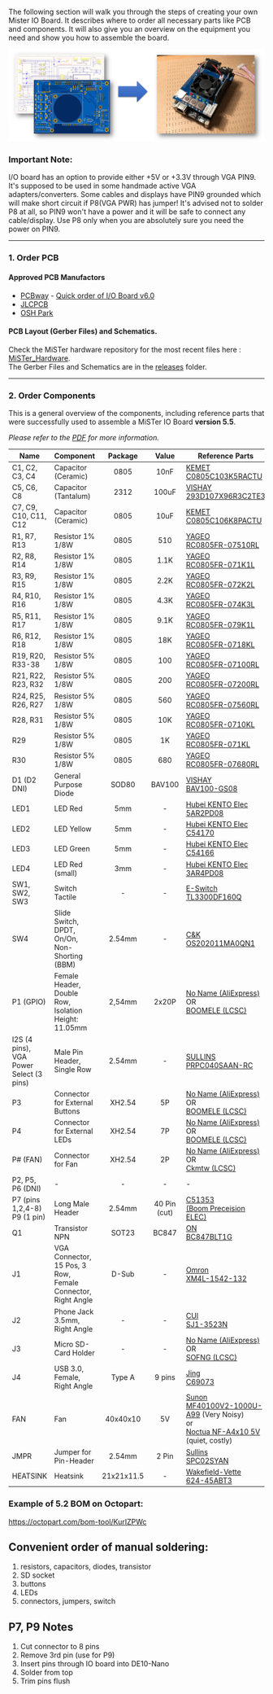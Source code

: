 The following section will walk you through the steps of creating your own Mister IO Board. It describes where to order all necessary parts like PCB and components. It will also give you an overview on the equipment you need and show you how to assemble the board.

![picture](pictures/IO_Board_DIY.png)

### Important Note:
I/O board has an option to provide either +5V or +3.3V through VGA PIN9. It's supposed to be used in some handmade active VGA adapters/converters. Some cables and displays have PIN9 grounded which will make short circuit if P8(VGA PWR) has jumper! It's advised not to solder P8 at all, so PIN9 won't have a power and it will be safe to connect any cable/display. Use P8 only when you are absolutely sure you need the power on PIN9.

------

### 1. Order PCB

#### Approved PCB Manufactors
  * [PCBway](https://www.pcbway.com/setinvite.aspx?inviteid=43024) - [Quick order of I/O Board v6.0](https://www.pcbway.com/project/shareproject/I_O_Board_v6_0_for_MiSTer.html)
  * [JLCPCB](https://jlcpcb.com/)
  * [OSH Park](https://oshpark.com/)

#### PCB Layout (Gerber Files) and Schematics.
Check the MiSTer hardware repository for the most recent files here : [MiSTer_Hardware](https://github.com/MiSTer-devel/Hardware_MiSTer).
<br>The Gerber Files and Schematics are in the [releases](https://github.com/MiSTer-devel/Hardware_MiSTer/tree/master/releases) folder.

------

### 2. Order Components

This is a general overview of the components, including reference parts that were successfully used to assemble a MiSTer IO Board <b>version 5.5</b>.

<em>Please refer to the [PDF](https://github.com/MiSTer-devel/Hardware_MiSTer/blob/master/releases/iobrd_5.5.pdf) for more information.</em>

| Name | Component | Package | Value | Reference Parts |
|---|---|:---:|:---:|---|
| C1, C2, C3, C4 | Capacitor (Ceramic) | 0805 | 10nF | [KEMET <br> C0805C103K5RACTU](https://www.digikey.com/products/en?keywords=399-1158-1-ND) |
| C5, C6, C8 | Capacitor (Tantalum) | 2312 | 100uF | [VISHAY <br> 293D107X96R3C2TE3](https://www.digikey.com/products/en?keywords=718-1058-1-ND) |
| C7, C9, C10, C11, C12 | Capacitor (Ceramic) | 0805 | 10uF | [KEMET <br> C0805C106K8PACTU](https://www.digikey.com/products/en?keywords=399-4925-1-ND) |
| R1, R7, R13 | Resistor 1% 1/8W | 0805 | 510 | [YAGEO <br> RC0805FR-07510RL](https://www.digikey.com/products/en?keywords=311-510CRCT-ND) |
| R2, R8, R14 | Resistor 1% 1/8W | 0805 | 1.1K | [YAGEO <br> RC0805FR-071K1L](https://www.digikey.com/products/en?keywords=311-1.10KCRCT-ND) |
| R3, R9, R15 | Resistor 1% 1/8W | 0805 | 2.2K | [YAGEO <br> RC0805FR-072K2L](https://www.digikey.com/products/en?keywords=311-2.20KCRCT-ND) |
| R4, R10, R16 | Resistor 1% 1/8W | 0805 | 4.3K | [YAGEO <br> RC0805FR-074K3L](https://www.digikey.com/products/en?keywords=311-4.30KCRCT-ND) |
| R5, R11, R17 | Resistor 1% 1/8W | 0805 | 9.1K | [YAGEO <br> RC0805FR-079K1L](https://www.digikey.com/products/en?keywords=311-9.10KCRCT-ND) |
| R6, R12, R18 | Resistor 1% 1/8W | 0805 | 18K | [YAGEO <br> RC0805FR-0718KL](https://www.digikey.com/products/en?keywords=311-18.0KCRCT-ND) |
| R19, R20, R33-38 | Resistor 5% 1/8W | 0805 | 100 | [YAGEO <br> RC0805FR-07100RL](https://www.digikey.com/products/en?keywords=311-100CRCT-ND) |
| R21, R22, R23, R32 | Resistor 5% 1/8W | 0805 | 200 | [YAGEO <br> RC0805FR-07200RL](https://www.digikey.com/products/en?keywords=311-200CRCT-ND) |
| R24, R25, R26, R27 | Resistor 5% 1/8W | 0805 | 560 | [YAGEO <br> RC0805FR-07560RL](https://www.digikey.com/products/en?keywords=311-560CRCT-ND) |
| R28, R31 | Resistor 5% 1/8W | 0805 | 10K | [YAGEO <br> RC0805FR-0710KL](https://www.digikey.com/products/en?keywords=311-10.0KCRCT-ND) |
| R29 | Resistor 5% 1/8W | 0805 | 1K | [YAGEO <br> RC0805FR-071KL](https://www.digikey.com/products/en?keywords=311-1.00KCRCT-ND) |
| R30 | Resistor 5% 1/8W | 0805 | 680 | [YAGEO <br> RC0805FR-07680RL](https://www.digikey.com/products/en?keywords=311-680CRCT-ND) |
| D1 (D2 DNI) | General Purpose Diode | SOD80 | BAV100 | [VISHAY <br> BAV100-GS08](https://www.digikey.com/products/en?keywords=BAV100-GS08CT-ND) |
| LED1 | LED Red | 5mm | - | [Hubei KENTO Elec <br> 5AR2PD08](https://lcsc.com/product-detail/Light-Emitting-Diodes-LED_f5Red_C19488.html) |
| LED2 | LED Yellow | 5mm | - | [Hubei KENTO Elec <br> C54170](https://lcsc.com/product-detail/Light-Emitting-Diodes-LED_f5Short-legs-Round-with-edge-Bright-yellow-hair-yellow-Bagged-RHOS_C54170.html) |
| LED3 | LED Green | 5mm | - | [Hubei KENTO Elec <br> C54166](https://lcsc.com/product-detail/Light-Emitting-Diodes-LED_f5Short-legs-Round-with-edge-Pu-bright-transparent-green-green-Bagged-RHOS_C54166.html) |
| LED4 | LED Red (small) | 3mm | - | [Hubei KENTO Elec <br> 3AR4PD08](https://lcsc.com/product-detail/Light-Emitting-Diodes-LED_f3Long-legs-Round-with-edge-Red_C2155.html) |
| SW1, SW2, SW3 | Switch Tactile | - | - | [E-Switch <br> TL3300DF160Q](https://www.digikey.com/products/en?keywords=EG4906CT-ND) |
| SW4 | Slide Switch, DPDT, On/On, Non-Shorting (BBM) | 2.54mm | - | [C&K <br> OS202011MA0QN1](https://www.digikey.com/product-detail/en/c-k/OS202011MA0QN1/CKN9563-ND/1981434) |
| P1 (GPIO) | Female Header, Double Row, Isolation Height: 11.05mm | 2,54mm | 2x20P | [No Name (AliExpress)](https://www.aliexpress.com/item/5pcs-2-54-mm-0-10-Pitch-2x20-40-Position-Dual-Row-PCB-Female-Header-Through/32832362977.html)<br>OR<br>[BOOMELE (LCSC)](https://lcsc.com/product-detail/Female-Header_2-54mm-2-20P_C35165.html) |
| I2S (4 pins), VGA Power Select (3 pins) | Male Pin Header, Single Row | 2.54mm | - | [SULLINS <br> PRPC040SAAN-RC](https://www.digikey.com/products/en?keywords=S1011EC-40-ND) |
| P3 | Connector for External Buttons | XH2.54 | 5P | [No Name (AliExpress)](https://www.aliexpress.com/item/10pcs-lot-20cm-XH-red-white-ribbon-cable-dual-head-same-direction-XH2-54-2P-3P/32816833194.html)<br>OR<br>[BOOMELE (LCSC)](https://lcsc.com/product-detail/XH-Connectors_XH-5A-5P-pitch2-5mm-Straight-line_C2318.html) |
| P4 | Connector for External LEDs | XH2.54 | 7P | [No Name (AliExpress)](https://www.aliexpress.com/item/10pcs-lot-20cm-XH-red-white-ribbon-cable-dual-head-same-direction-XH2-54-2P-3P/32816833194.html)<br>OR<br>[BOOMELE (LCSC)](https://lcsc.com/product-detail/XH-Connectors_XH-7A-7P-pitch2-5mm-Straight-line_C10384.html) |
| P# (FAN) | Connector for Fan | XH2.54 | 2P | [No Name (AliExpress)](https://www.aliexpress.com/item/10pcs-lot-20cm-XH-red-white-ribbon-cable-dual-head-same-direction-XH2-54-2P-3P/32816833194.html)<br>OR<br>[Ckmtw (LCSC)](https://lcsc.com/product-detail/XH-Connectors_2501series-socket-1-2P-2-54mm-Curved-needle_C132478.html) |
| P2, P5, P6 (DNI) | - | - | - | - |
| P7 (pins 1,2,4-8) P9 (1 pin) | Long Male Header | 2.54mm | 40 Pin (cut) | [C51353 <br> (Boom Preceision ELEC)](https://lcsc.com/product-detail/_Boom-Precision-Elec-Headers-Pins-pitch2-54mm-length21mm_C51353.html) |
| Q1 | Transistor NPN | SOT23 | BC847 | [ON <br> BC847BLT1G](https://www.digikey.com/products/en?keywords=BC847BLT1GOSCT-ND) |
| J1 | VGA Connector, 15 Pos, 3 Row, Female Connector, Right Angle | D-Sub | - | [Omron <br> XM4L-1542-132](https://www.digikey.com/product-detail/en/omron-electronics-inc-emc-div/XM4L-1542-132/OR1096-ND/1829580) |
| J2 | Phone Jack 3.5mm, Right Angle | - | - | [CUI <br> SJ1-3523N](https://www.digikey.com/products/en?keywords=CP1-3523N-ND) |
| J3 | Micro SD-Card Holder | - | - | [No Name (AliExpress)](https://www.aliexpress.com/item/10pcs-lot-9pin-Micro-SD-card-slot-connectors-size-14-15mm-TF-card-deck-fit-for/32763208642.html?spm=a2g0x.10010108.1000016.1.76105513wSfAxQ&isOrigTitle=true)<br>OR<br>[SOFNG (LCSC)](https://lcsc.com/product-detail/Card-Sockets_TF-015_C113206.html)|
| J4 | USB 3.0, Female, Right Angle | Type A | 9 pins | [Jing <br> C69073](https://lcsc.com/product-detail/USB-Connectors_Jing-Extension-of-the-Electronic-Co-LCSC-A-F-90degree-3-0Outside-the-buckle-copper-shell-curling-has-curled-Not-high-temperature_C69073.html) |
| FAN | Fan | 40x40x10 | 5V |  [Sunon <br> MF40100V2-1000U-A99](https://www.digikey.com/products/en?keywords=259-1795-ND) (Very Noisy)<br>or<br>[Noctua NF-A4x10 5V](https://noctua.at/en/products/fan/nf-a4x10-5v) (quiet, costly) |
| JMPR | Jumper for Pin-Header | 2.54mm | 2 Pin |  [Sullins <br> SPC02SYAN](https://www.digikey.com/products/en?keywords=S9001-ND) |
| HEATSINK | Heatsink | 21x21x11.5 | - | [Wakefield-Vette <br> 624-45ABT3](https://www.digikey.com/products/en?keywords=345-1089-ND) |

### Example of 5.2 BOM on Octopart:
https://octopart.com/bom-tool/KurIZPWc

## Convenient order of manual soldering:
1) resistors, capacitors, diodes, transistor
2) SD socket
3) buttons
4) LEDs
5) connectors, jumpers, switch

## P7, P9 Notes
1) Cut connector to 8 pins
2) Remove 3rd pin (use for P9)
3) Insert pins through IO board into DE10-Nano
4) Solder from top
5) Trim pins flush


